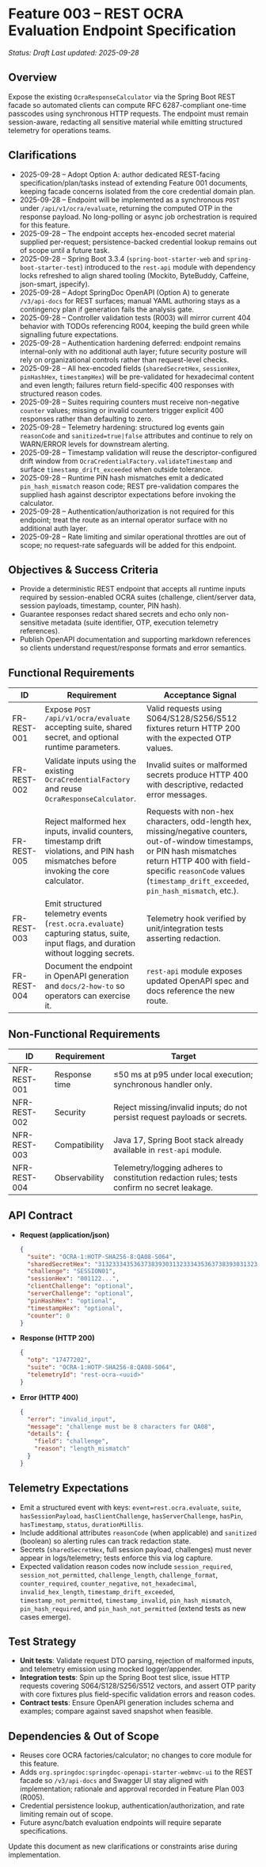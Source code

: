 # Feature 003 – REST OCRA Evaluation Endpoint Specification

_Status: Draft_
_Last updated: 2025-09-28_

## Overview
Expose the existing `OcraResponseCalculator` via the Spring Boot REST facade so automated clients can compute RFC 6287-compliant one-time passcodes using synchronous HTTP requests. The endpoint must remain session-aware, redacting all sensitive material while emitting structured telemetry for operations teams.

## Clarifications
- 2025-09-28 – Adopt Option A: author dedicated REST-facing specification/plan/tasks instead of extending Feature 001 documents, keeping facade concerns isolated from the core credential domain plan.
- 2025-09-28 – Endpoint will be implemented as a synchronous `POST` under `/api/v1/ocra/evaluate`, returning the computed OTP in the response payload. No long-polling or async job orchestration is required for this feature.
- 2025-09-28 – The endpoint accepts hex-encoded secret material supplied per-request; persistence-backed credential lookup remains out of scope until a future task.
- 2025-09-28 – Spring Boot 3.3.4 (`spring-boot-starter-web` and `spring-boot-starter-test`) introduced to the `rest-api` module with dependency locks refreshed to align shared tooling (Mockito, ByteBuddy, Caffeine, json-smart, jspecify).
- 2025-09-28 – Adopt SpringDoc OpenAPI (Option A) to generate `/v3/api-docs` for REST surfaces; manual YAML authoring stays as a contingency plan if generation fails the analysis gate.
- 2025-09-28 – Controller validation tests (R003) will mirror current 404 behavior with TODOs referencing R004, keeping the build green while signalling future expectations.
- 2025-09-28 – Authentication hardening deferred: endpoint remains internal-only with no additional auth layer; future security posture will rely on organizational controls rather than request-level checks.
- 2025-09-28 – All hex-encoded fields (`sharedSecretHex`, `sessionHex`, `pinHashHex`, `timestampHex`) will be pre-validated for hexadecimal content and even length; failures return field-specific 400 responses with structured reason codes.
- 2025-09-28 – Suites requiring counters must receive non-negative `counter` values; missing or invalid counters trigger explicit 400 responses rather than defaulting to zero.
- 2025-09-28 – Telemetry hardening: structured log events gain `reasonCode` and `sanitized=true|false` attributes and continue to rely on WARN/ERROR levels for downstream alerting.
- 2025-09-28 – Timestamp validation will reuse the descriptor-configured drift window from `OcraCredentialFactory.validateTimestamp` and surface `timestamp_drift_exceeded` when outside tolerance.
- 2025-09-28 – Runtime PIN hash mismatches emit a dedicated `pin_hash_mismatch` reason code; REST pre-validation compares the supplied hash against descriptor expectations before invoking the calculator.
- 2025-09-28 – Authentication/authorization is not required for this endpoint; treat the route as an internal operator surface with no additional auth layer.
- 2025-09-28 – Rate limiting and similar operational throttles are out of scope; no request-rate safeguards will be added for this endpoint.

## Objectives & Success Criteria
- Provide a deterministic REST endpoint that accepts all runtime inputs required by session-enabled OCRA suites (challenge, client/server data, session payloads, timestamp, counter, PIN hash).
- Guarantee responses redact shared secrets and echo only non-sensitive metadata (suite identifier, OTP, execution telemetry references).
- Publish OpenAPI documentation and supporting markdown references so clients understand request/response formats and error semantics.

## Functional Requirements
| ID | Requirement | Acceptance Signal |
|----|-------------|-------------------|
| FR-REST-001 | Expose `POST /api/v1/ocra/evaluate` accepting suite, shared secret, and optional runtime parameters. | Valid requests using S064/S128/S256/S512 fixtures return HTTP 200 with the expected OTP values. |
| FR-REST-002 | Validate inputs using the existing `OcraCredentialFactory` and reuse `OcraResponseCalculator`. | Invalid suites or malformed secrets produce HTTP 400 with descriptive, redacted error messages. |
| FR-REST-005 | Reject malformed hex inputs, invalid counters, timestamp drift violations, and PIN hash mismatches before invoking the core calculator. | Requests with non-hex characters, odd-length hex, missing/negative counters, out-of-window timestamps, or PIN hash mismatches return HTTP 400 with field-specific `reasonCode` values (`timestamp_drift_exceeded`, `pin_hash_mismatch`, etc.). |
| FR-REST-003 | Emit structured telemetry events (`rest.ocra.evaluate`) capturing status, suite, input flags, and duration without logging secrets. | Telemetry hook verified by unit/integration tests asserting redaction. |
| FR-REST-004 | Document the endpoint in OpenAPI generation and `docs/2-how-to` so operators can exercise it. | `rest-api` module exposes updated OpenAPI spec and docs reference the new route. |

## Non-Functional Requirements
| ID | Requirement | Target |
|----|-------------|--------|
| NFR-REST-001 | Response time | ≤50 ms at p95 under local execution; synchronous handler only. |
| NFR-REST-002 | Security | Reject missing/invalid inputs; do not persist request payloads or secrets. |
| NFR-REST-003 | Compatibility | Java 17, Spring Boot stack already available in `rest-api` module. |
| NFR-REST-004 | Observability | Telemetry/logging adheres to constitution redaction rules; tests confirm no secret leakage. |

## API Contract
- **Request (application/json)**
  ```json
  {
    "suite": "OCRA-1:HOTP-SHA256-8:QA08-S064",
    "sharedSecretHex": "3132333435363738393031323334353637383930313233343536373839303132",
    "challenge": "SESSION01",
    "sessionHex": "001122...",
    "clientChallenge": "optional",
    "serverChallenge": "optional",
    "pinHashHex": "optional",
    "timestampHex": "optional",
    "counter": 0
  }
  ```
- **Response (HTTP 200)**
  ```json
  {
    "otp": "17477202",
    "suite": "OCRA-1:HOTP-SHA256-8:QA08-S064",
    "telemetryId": "rest-ocra-<uuid>"
  }
  ```
- **Error (HTTP 400)**
  ```json
  {
    "error": "invalid_input",
    "message": "challenge must be 8 characters for QA08",
    "details": {
      "field": "challenge",
      "reason": "length_mismatch"
    }
  }
  ```

## Telemetry Expectations
- Emit a structured event with keys: `event=rest.ocra.evaluate`, `suite`, `hasSessionPayload`, `hasClientChallenge`, `hasServerChallenge`, `hasPin`, `hasTimestamp`, `status`, `durationMillis`.
- Include additional attributes `reasonCode` (when applicable) and `sanitized` (boolean) so alerting rules can track redaction state.
- Secrets (`sharedSecretHex`, full session payload, challenges) must never appear in logs/telemetry; tests enforce this via log capture.
- Expected validation reason codes now include `session_required`, `session_not_permitted`, `challenge_length`, `challenge_format`, `counter_required`, `counter_negative`, `not_hexadecimal`, `invalid_hex_length`, `timestamp_drift_exceeded`, `timestamp_not_permitted`, `timestamp_invalid`, `pin_hash_mismatch`, `pin_hash_required`, and `pin_hash_not_permitted` (extend tests as new cases emerge).

## Test Strategy
- **Unit tests**: Validate request DTO parsing, rejection of malformed inputs, and telemetry emission using mocked logger/appender.
- **Integration tests**: Spin up the Spring Boot test slice, issue HTTP requests covering S064/S128/S256/S512 vectors, and assert OTP parity with core fixtures plus field-specific validation errors and reason codes.
- **Contract tests**: Ensure OpenAPI generation includes schema and examples; compare against saved snapshot when feasible.

## Dependencies & Out of Scope
- Reuses core OCRA factories/calculator; no changes to core module for this feature.
- Adds `org.springdoc:springdoc-openapi-starter-webmvc-ui` to the REST facade so `/v3/api-docs` and Swagger UI stay aligned with implementation; rationale and approval recorded in Feature Plan 003 (R005).
- Credential persistence lookup, authentication/authorization, and rate limiting remain out of scope.
- Future async/batch evaluation endpoints will require separate specifications.

Update this document as new clarifications or constraints arise during implementation.
